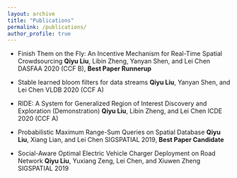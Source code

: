 ```yaml
---
layout: archive
title: "Publications"
permalink: /publications/
author_profile: true
---
```


* Finish Them on the Fly: An Incentive Mechanism for Real-Time Spatial Crowdsourcing
  **Qiyu Liu**, Libin Zheng, Yanyan Shen, and Lei Chen
  DASFAA 2020 (CCF B), **Best Paper Runnerup**
  
* Stable learned bloom filters for data streams
  **Qiyu Liu**, Yanyan Shen, and Lei Chen
  VLDB 2020 (CCF A)
  
* RIDE: A System for Generalized Region of Interest Discovery and Exploration (Demonstration)
  **Qiyu Liu**, Libin Zheng, and Lei Chen
  ICDE 2020 (CCF A)

* Probabilistic Maximum Range-Sum Queries on Spatial Database
  **Qiyu Liu**, Xiang Lian, and Lei Chen
  SIGSPATIAL 2019, **Best Paper Candidate**
  
* Social-Aware Optimal Electric Vehicle Charger Deployment on Road Network
  **Qiyu Liu**, Yuxiang Zeng, Lei Chen, and Xiuwen Zheng
  SIGSPATIAL 2019
  
